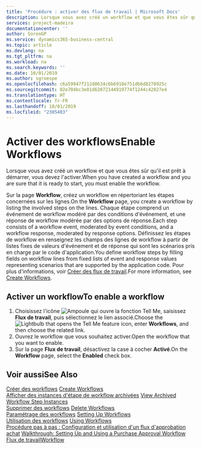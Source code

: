 ```yaml
---
title: 'Procédure : activer des flux de travail | Microsoft Docs'
description: Lorsque vous avez créé un workflow et que vous êtes sûr qu'il est prêt à démarrer, vous devez l'activer.
services: project-madeira
documentationcenter: ''
author: SorenGP
ms.service: dynamics365-business-central
ms.topic: article
ms.devlang: na
ms.tgt_pltfrm: na
ms.workload: na
ms.search.keywords: ''
ms.date: 10/01/2019
ms.author: sgroespe
ms.openlocfilehash: c6a59947f212d0634c6b6918e751db6d8278925c
ms.sourcegitcommit: 02e704bc3e01d62072144919774f1244c42827e4
ms.translationtype: HT
ms.contentlocale: fr-FR
ms.lasthandoff: 10/01/2019
ms.locfileid: "2305403"
---
```

# <a name="enable-workflows"></a><span data-ttu-id="3c3de-103">Activer des workflows</span><span class="sxs-lookup"><span data-stu-id="3c3de-103">Enable Workflows</span></span>
<span data-ttu-id="3c3de-104">Lorsque vous avez créé un workflow et que vous êtes sûr qu'il est prêt à démarrer, vous devez l'activer.</span><span class="sxs-lookup"><span data-stu-id="3c3de-104">When you have created a workflow and you are sure that it is ready to start, you must enable the workflow.</span></span>  

 <span data-ttu-id="3c3de-105">Sur la page **Workflow**, créez un workflow en répertoriant les étapes concernées sur les lignes.</span><span class="sxs-lookup"><span data-stu-id="3c3de-105">On the **Workflow** page, you create a workflow by listing the involved steps on the lines.</span></span> <span data-ttu-id="3c3de-106">Chaque étape comprend un événement de workflow modéré par des conditions d'événement, et une réponse de workflow modérée par des options de réponse.</span><span class="sxs-lookup"><span data-stu-id="3c3de-106">Each step consists of a workflow event, moderated by event conditions, and a workflow response, moderated by response options.</span></span> <span data-ttu-id="3c3de-107">Définissez les étapes de workflow en renseignez les champs des lignes de workflow à partir de listes fixes de valeurs d'événement et de réponse qui sont les scénarios pris en charge par le code d'application.</span><span class="sxs-lookup"><span data-stu-id="3c3de-107">You define workflow steps by filling fields on workflow lines from fixed lists of event and response values representing scenarios that are supported by the application code.</span></span> <span data-ttu-id="3c3de-108">Pour plus d'informations, voir [Créer des flux de travail](across-how-to-create-workflows.md).</span><span class="sxs-lookup"><span data-stu-id="3c3de-108">For more information, see [Create Workflows](across-how-to-create-workflows.md).</span></span>  

## <a name="to-enable-a-workflow"></a><span data-ttu-id="3c3de-109">Activer un workflow</span><span class="sxs-lookup"><span data-stu-id="3c3de-109">To enable a workflow</span></span>  
1.  <span data-ttu-id="3c3de-110">Choisissez l'icône ![Ampoule qui ouvre la fonction Tell Me](media/ui-search/search_small.png "Dites-moi ce que vous voulez faire"), saisissez **Flux de travail**, puis sélectionnez le lien associé.</span><span class="sxs-lookup"><span data-stu-id="3c3de-110">Choose the ![Lightbulb that opens the Tell Me feature](media/ui-search/search_small.png "Tell me what you want to do") icon, enter **Workflows**, and then choose the related link.</span></span>  
2.  <span data-ttu-id="3c3de-111">Ouvrez le workflow que vous souhaitez activer.</span><span class="sxs-lookup"><span data-stu-id="3c3de-111">Open the workflow that you want to enable.</span></span>  
3.  <span data-ttu-id="3c3de-112">Sur la page **Flux de travail**, désactivez la case à cocher **Activé**.</span><span class="sxs-lookup"><span data-stu-id="3c3de-112">On the **Workflow** page, select the **Enabled** check box.</span></span>  

## <a name="see-also"></a><span data-ttu-id="3c3de-113">Voir aussi</span><span class="sxs-lookup"><span data-stu-id="3c3de-113">See Also</span></span>  
 <span data-ttu-id="3c3de-114">[Créer des workflows](across-how-to-create-workflows.md) </span><span class="sxs-lookup"><span data-stu-id="3c3de-114">[Create Workflows](across-how-to-create-workflows.md) </span></span>  
 <span data-ttu-id="3c3de-115">[Afficher des instances d'étape de workflow archivées](across-how-to-view-archived-workflow-step-instances.md) </span><span class="sxs-lookup"><span data-stu-id="3c3de-115">[View Archived Workflow Step Instances](across-how-to-view-archived-workflow-step-instances.md) </span></span>  
 <span data-ttu-id="3c3de-116">[Supprimer des workflows](across-how-to-delete-workflows.md) </span><span class="sxs-lookup"><span data-stu-id="3c3de-116">[Delete Workflows](across-how-to-delete-workflows.md) </span></span>  
 <span data-ttu-id="3c3de-117">[Paramétrage des workflows](across-set-up-workflows.md) </span><span class="sxs-lookup"><span data-stu-id="3c3de-117">[Setting Up Workflows](across-set-up-workflows.md) </span></span>  
 <span data-ttu-id="3c3de-118">[Utilisation des workflows](across-use-workflows.md) </span><span class="sxs-lookup"><span data-stu-id="3c3de-118">[Using Workflows](across-use-workflows.md) </span></span>  
 <span data-ttu-id="3c3de-119">[Procédure pas à pas : Configuration et utilisation d'un flux d'approbation achat](walkthrough-setting-up-and-using-a-purchase-approval-workflow.md) </span><span class="sxs-lookup"><span data-stu-id="3c3de-119">[Walkthrough: Setting Up and Using a Purchase Approval Workflow](walkthrough-setting-up-and-using-a-purchase-approval-workflow.md) </span></span>  
 [<span data-ttu-id="3c3de-120">Flux de travail</span><span class="sxs-lookup"><span data-stu-id="3c3de-120">Workflow</span></span>](across-workflow.md)   
